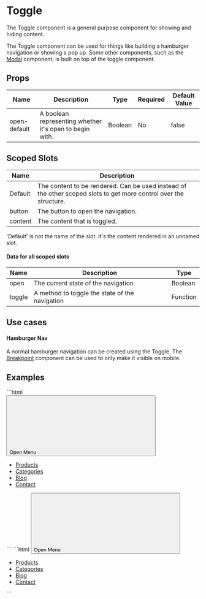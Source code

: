 # Toggle
The Toggle component is a general purpose component for showing and hiding content.

The Toggle component can be used for things like building a hamburger navigation or showing a pop up. Some other components, such as the [Modal](../../core/modal/) component, is built on top of the toggle component.

## Props

| Name         | Description                                             | Type    | Required | Default Value |
|--------------|---------------------------------------------------------|---------|----------|---------------|
| open-default | A boolean representing whether it's open to begin with. | Boolean | No       | false         |


## Scoped Slots

| Name    | Description                                                                                                                                                                       |
|---------|-----------------------------------------------------------------------------------------------------------------------------------------------------------------------------------|
| Default | The content to be rendered. Can be used instead of the other scoped slots to get more control over the structure.                                                                 |
| button  | The button to open the navigation.                                                                                                                                                |
| content | The content that is toggled.                                                                                                                                                            |

<Note>
<p>
    'Default' is not the name of the slot. It's the content rendered in an unnamed slot.
</p>
</Note>

#### Data for all scoped slots

| Name   | Description                                    | Type     |
|--------|------------------------------------------------|----------|
| open   | The current state of the navigation.           | Boolean  |
| toggle | A method to toggle the state of the navigation | Function |

## Use cases
#### Hamburger Nav
A normal hamburger navigation can be created using the Toggle. The [Breakpoint](../../helpers/breakpoint/) component can be used to only make it visible on mobile.

## Examples

<CodeBlock>
```html
<hamburger-nav>
    <div slot-scope="{ toggle, open }">
        <button  @click="toggle">
            <visually-hidden>Open Menu</visually-hidden>
            <svg aria-hidden></svg>
        </button>
        <!-- This nav does not have focus trapping because it doesn't use the named scoped slots -->
        <transition-slide-left>
            <nav v-show="open">
                <ul>
                    <li>
                        <a href="/products">Products</a>
                    </li>
                    <li>
                        <a href="/products">Categories</a>
                    </li>
                    <li>
                        <a href="/products">Blog</a>
                    </li>
                    <li>
                        <a href="/products">Contact</a>
                    </li>
                </ul>
            </nav>
        </transition-slide-left>
    </div>
</hamburger-nav>
```
</CodeBlock>

<CodeBlock>
```html
<hamburger-nav>
    <button slot-scope="{ toggle, open }" @click="toggle">
        <visually-hidden>Open Menu</visually-hidden>
        <svg aria-hidden></svg>
    </button>
    <!-- This nav has focus trapping because it uses the named scoped slots -->
    <transition-slide-left slot-scope="{ toggle, open }">
        <click-outside @clickoutside="toggle">
            <nav v-show="open">
                <ul>
                    <li>
                        <a href="/products">Products</a>
                    </li>
                    <li>
                        <a href="/products">Categories</a>
                    </li>
                    <li>
                        <a href="/products">Blog</a>
                    </li>
                    <li>
                        <a href="/products">Contact</a>
                    </li>
                </ul>
            </nav>
        </click-outside>
    </transition-slide-left>
</hamburger-nav>
```
</CodeBlock>

